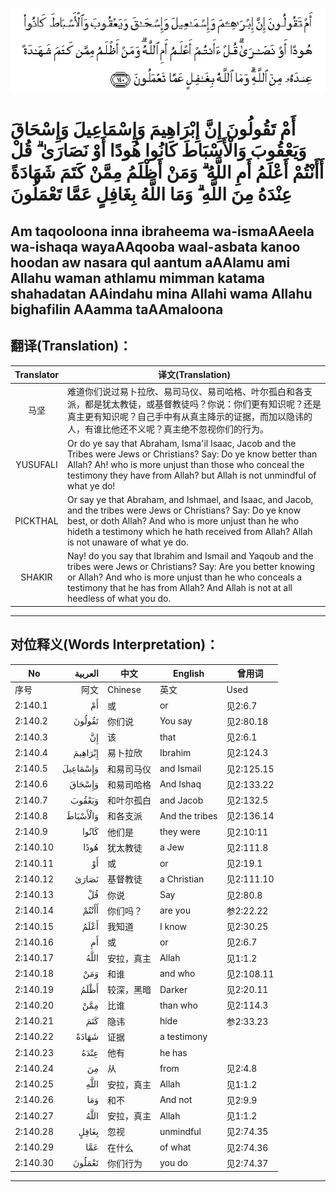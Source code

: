 ![002:140](images/002_140.gif)

#   أَمْ تَقُولُونَ إِنَّ إِبْرَاهِيمَ وَإِسْمَاعِيلَ وَإِسْحَاقَ وَيَعْقُوبَ وَالْأَسْبَاطَ كَانُوا هُودًا أَوْ نَصَارَىٰ ۗ قُلْ أَأَنْتُمْ أَعْلَمُ أَمِ اللَّهُ ۗ وَمَنْ أَظْلَمُ مِمَّنْ كَتَمَ شَهَادَةً عِنْدَهُ مِنَ اللَّهِ ۗ وَمَا اللَّهُ بِغَافِلٍ عَمَّا تَعْمَلُونَ 

## Am taqooloona inna ibraheema wa-ismaAAeela wa-ishaqa wayaAAqooba waal-asbata kanoo hoodan aw nasara qul aantum aAAlamu ami Allahu waman athlamu mimman katama shahadatan AAindahu mina Allahi wama Allahu bighafilin AAamma taAAmaloona

## 翻译(Translation)：

| Translator | 译文(Translation)                                            |
|:----------:| ------------------------------------------------------------ |
| 马坚       | 难道你们说过易卜拉欣、易司马仪、易司哈格、叶尔孤白和各支派，都是犹太教徒，或基督教徒吗？你说：你们更有知识呢？还是真主更有知识呢？自己手中有从真主降示的证据，而加以隐讳的人，有谁比他还不义呢？真主绝不忽视你们的行为。 |
| YUSUFALI   | Or do ye say that Abraham, Isma'il Isaac, Jacob and the Tribes were Jews or Christians? Say: Do ye know better than Allah? Ah! who is more unjust than those who conceal the testimony they have from Allah? but Allah is not unmindful of what ye do! |
| PICKTHAL   | Or say ye that Abraham, and Ishmael, and Isaac, and Jacob, and the tribes were Jews or Christians? Say: Do ye know best, or doth Allah? And who is more unjust than he who hideth a testimony which he hath received from Allah? Allah is not unaware of what ye do. |
| SHAKIR     | Nay! do you say that Ibrahim and Ismail and Yaqoub and the tribes were Jews or Christians? Say: Are you better knowing or Allah? And who is more unjust than he who conceals a testimony that he has from Allah? And Allah is not at all heedless of what you do. |

---

## 对位释义(Words Interpretation)：

| No       |  العربية | 中文       | English        | 曾用词     |
| -------- | -------: | ---------- | -------------- | ---------- |
| 序号     |     阿文 | Chinese    | 英文           | Used       |
| 2:140.1  |       أَمْ | 或         | or             | 见2:6.7    |
| 2:140.2  |   تَقُولُونَ | 你们说     | You say        | 见2:80.18  |
| 2:140.3  |       إِنَّ | 该         | that           | 见2:6.1    |
| 2:140.4  |  إِبْرَاهِيمَ | 易卜拉欣   | Ibrahim        | 见2:124.3  |
| 2:140.5  | وَإِسْمَاعِيلَ | 和易司马仪 | and Ismail     | 见2:125.15 |
| 2:140.6  |   وَإِسْحَاقَ | 和易司哈格 | And Ishaq      | 见2:133.22 |
| 2:140.7  |   وَيَعْقُوبَ | 和叶尔孤白 | and Jacob      | 见2:132.5  |
| 2:140.8  | وَالْأَسْبَاطَ | 和各支派   | And the tribes | 见2:136.14 |
| 2:140.9  |    كَانُوا | 他们是     | they were      | 见2:10:11  |
| 2:140.10 |     هُودًا | 犹太教徒   | a Jew          | 见2:111.8  |
| 2:140.11 |       أَوْ | 或         | or             | 见2:19.1   |
| 2:140.12 |    نَصَارَىٰ | 基督教徒   | a Christian    | 见2:111.10 |
| 2:140.13 |       قُلْ | 你说       | Say            | 见2:80.8   |
| 2:140.14 |    أَأَنْتُمْ | 你们吗？   | are you        | 参2:22.22  |
| 2:140.15 |     أَعْلَمُ | 我知道     | I know         | 见2:30.25  |
| 2:140.16 |       أَمِ | 或         | or             | 见2:6.7    |
| 2:140.17 |     اللَّهُ | 安拉，真主 | Allah          | 见1:1.2    |
| 2:140.18 |      وَمَنْ | 和谁       | and who        | 见2:108.11 |
| 2:140.19 |     أَظْلَمُ | 较深，黑暗 | Darker         | 见2:20.11  |
| 2:140.20 |      مِمَّنْ | 比谁       | than who       | 见2:114.3  |
| 2:140.21 |      كَتَمَ | 隐讳       | hide           | 参2:33.23  |
| 2:140.22 |    شَهَادَةً | 证据       | a testimony    |            |
| 2:140.23 |     عِنْدَهُ | 他有       | he has         |            |
| 2:140.24 |       مِنَ | 从         | from           | 见2:4.8    |
| 2:140.25 |     اللَّهِ | 安拉，真主 | Allah          | 见1:1.2    |
| 2:140.26 |      وَمَا | 和不       | And not        | 见2:9.9    |
| 2:140.27 |     اللَّهُ | 安拉，真主 | Allah          | 见1:1.2    |
| 2:140.28 |    بِغَافِلٍ | 忽视       | unmindful      | 见2:74.35  |
| 2:140.29 |      عَمَّا | 在什么     | of what        | 见2:74.36  |
| 2:140.30 |   تَعْمَلُونَ | 你们行为   | you do         | 见2:74.37  |

---
